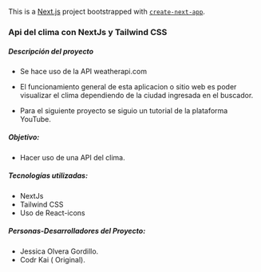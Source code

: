 This is a [Next.js](https://nextjs.org/) project bootstrapped with [`create-next-app`](https://github.com/vercel/next.js/tree/canary/packages/create-next-app).

### Api del clima con NextJs y Tailwind CSS

##### Descripción del proyecto

- Se hace uso de la API weatherapi.com

- El funcionamiento general de esta aplicacion o sitio web es poder visualizar el clima dependiendo de la ciudad ingresada en el buscador.

- Para el siguiente proyecto se siguio un tutorial de la plataforma YouTube.

##### Objetivo:
- Hacer uso de una API del clima.

##### Tecnologías utilizadas:
- NextJs
- Tailwind CSS
- Uso de React-icons

##### Personas-Desarrolladores del Proyecto:
- Jessica Olvera Gordillo.
- Codr Kai ( Original).
